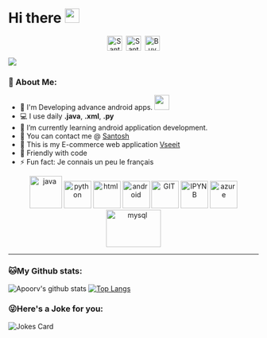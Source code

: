 # Hi there <img src="https://github.com/TheDudeThatCode/TheDudeThatCode/blob/master/Assets/Hi.gif" width="29px">
<p align="center">
<a href="https://twitter.com/santosh2001m" target="blank"><img align="center" src="https://cdn.jsdelivr.net/npm/simple-icons@3.0.1/icons/twitter.svg" alt="Santosh_M" height="30" width="30" /></a>&nbsp;
<a href="https://linkedin.com/in/santoshm2603" target="blank"><img align="center" src="https://cdn.jsdelivr.net/npm/simple-icons@3.0.1/icons/linkedin.svg" alt="Santosh_M" height="30" width="30" /></a>&nbsp;
<a href="https://www.buymeacoffee.com/santoshdev"><img align="center" alt="Buy me a Coffee" width="30px" src="https://cdn.jsdelivr.net/npm/simple-icons@3.0.1/icons/buymeacoffee.svg" /></a>
</p>

![](https://camo.githubusercontent.com/992babdffd8c74a1502de375fbdf7e4d54773242/68747470733a2f2f6d656469612e67697068792e636f6d2f6d656469612f53576f536b4e36447854737a71494b4571762f67697068792e676966)

### 🤵 About Me:
- 🏦 I'm Developing advance android apps. 
      <img src="https://media.giphy.com/media/WUlplcMpOCEmTGBtBW/giphy.gif" width="30">
- 💻 I use daily **.java**, **.xml**, **.py**
- 🌱 I’m currently learning android application development.
- 💬 You can contact me @ [Santosh](https://instagram.com/__.santhuu.__)
- 📝 This is my E-commerce web application [Vseeit](https://Vseeit.tech)
- 👯 Friendly with code 
- ⚡ Fun fact: Je connais un peu le français

<p align="center">
      <img src="https://www.vectorlogo.zone/logos/java/java-icon.svg" alt="java" width="65" height="65"/> 
      <img src="https://www.vectorlogo.zone/logos/python/python-icon.svg" alt="python" width="55" height="55"/>
      <img src="https://www.vectorlogo.zone/logos/w3_html5/w3_html5-icon.svg" alt="html" width="55" height="55"/>
      <img src="https://www.vectorlogo.zone/logos/android/android-icon.svg" alt="android" width="55" height="55"/>
      <img src="https://www.vectorlogo.zone/logos/git-scm/git-scm-icon.svg" alt="GIT" width="55" height="55"/> 
      <img src="https://www.vectorlogo.zone/logos/jupyter/jupyter-icon.svg" alt="IPYNB" width="55" height="55"/> 
      <img src="https://www.vectorlogo.zone/logos/microsoft_azure/microsoft_azure-icon.svg" alt="azure" width="55" height="55"/> 
      <img src="https://www.vectorlogo.zone/logos/mysql/mysql-ar21.svg" alt="mysql" width="110" height="75"/> 
</p>

---
### 🐱My Github stats:
![Apoorv's github stats](https://github-readme-stats.vercel.app/api?username=santoshsandhu&show_icons=true&title_color=ffc857&icon_color=8ac926&text_color=daf7dc&bg_color=151515&hide=["stars"])
[![Top Langs](https://github-readme-stats.vercel.app/api/top-langs/?username=santoshsandhu&layout=compact&text_color=daf7dc&bg_color=151515)](https://github.com/santoshsandhu/github-readme-stats)


### 😜Here's a Joke for you:
<img src="https://readme-jokes.vercel.app/api" alt="Jokes Card" />

